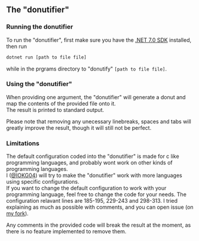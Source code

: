 ## The "donutifier"

### Running the donutifier

To run the "donutifier", first make sure you have the [.NET 7.0 SDK](https://dotnet.microsoft.com/en-us/download/dotnet/7.0) installed, then run
```bash
dotnet run [path to file file]
```
while in the prgrams directory to "donutify" `[path to file file]`.

### Using the "donutifier"

When providing one argument, the "donutifier" will generate a donut and map the contents of the provided file onto it.  
The result is printed to standard output.

Please note that removing any unecessary linebreaks, spaces and tabs will greatly improve the result, though it will still not be perfect.

### Limitations

The default configuration coded into the "donutifier" is made for c like programming languages, and probably wont work on other kinds of programming languages.  
I ([@IOKG04](https://github.com/IOKG04)) will try to make the "donutifier" work with more languages using specific configurations.  
If you want to change the default configuration to work with your programming language, feel free to change the code for your needs. The configuration relavant lines are 185-195, 229-243 and 298-313. I tried explaining as much as possible with comments, and you can open issue (on [my fork](https://github.com/IOKG04/TheDonutProject)).

Any comments in the provided code will break the result at the moment, as there is no feature implemented to remove them.
